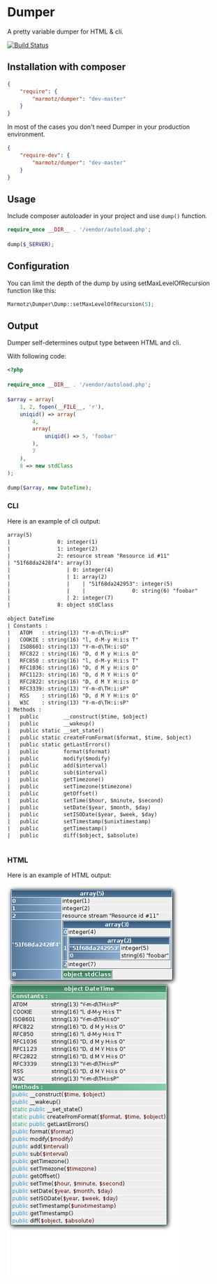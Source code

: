 # Dumper

A pretty variable dumper for HTML & cli.

[![Build Status](https://travis-ci.org/marmotz/Dumper.png)](https://travis-ci.org/marmotz/Dumper)




## Installation with composer

```json
{
    "require": {
        "marmotz/dumper": "dev-master"
    }
}
```

In most of the cases you don't need Dumper in your production environment.

```json
{
    "require-dev": {
        "marmotz/dumper": "dev-master"
    }
}
```


## Usage

Include composer autoloader in your project and use ``dump()`` function.

```php
require_once __DIR__ . '/vendor/autoload.php';

dump($_SERVER);
```

## Configuration

You can limit the depth of the dump by using setMaxLevelOfRecursion function like this:

```php
Marmotz\Dumper\Dump::setMaxLevelOfRecursion(5);
```


## Output

Dumper self-determines output type between HTML and cli.

With following code:

```php
<?php

require_once __DIR__ . '/vendor/autoload.php';

$array = array(
    1, 2, fopen(__FILE__, 'r'),
    uniqid() => array(
        4,
        array(
            uniqid() => 5, 'foobar'
        ),
        7
    ),
    8 => new stdClass
);

dump($array, new DateTime);
```

### CLI

Here is an example of cli output:

```
array(5)
|               0: integer(1)
|               1: integer(2)
|               2: resource stream "Resource id #11"
| "51f68da2428f4": array(3)
|                  | 0: integer(4)
|                  | 1: array(2)
|                  |    | "51f68da242953": integer(5)
|                  |    |               0: string(6) "foobar"
|                  | 2: integer(7)
|               8: object stdClass

object DateTime
| Constants :
|   ATOM   : string(13) "Y-m-d\TH:i:sP"
|   COOKIE : string(16) "l, d-M-y H:i:s T"
|   ISO8601: string(13) "Y-m-d\TH:i:sO"
|   RFC822 : string(16) "D, d M y H:i:s O"
|   RFC850 : string(16) "l, d-M-y H:i:s T"
|   RFC1036: string(16) "D, d M y H:i:s O"
|   RFC1123: string(16) "D, d M Y H:i:s O"
|   RFC2822: string(16) "D, d M Y H:i:s O"
|   RFC3339: string(13) "Y-m-d\TH:i:sP"
|   RSS    : string(16) "D, d M Y H:i:s O"
|   W3C    : string(13) "Y-m-d\TH:i:sP"
| Methods :
|   public        __construct($time, $object)
|   public        __wakeup()
|   public static __set_state()
|   public static createFromFormat($format, $time, $object)
|   public static getLastErrors()
|   public        format($format)
|   public        modify($modify)
|   public        add($interval)
|   public        sub($interval)
|   public        getTimezone()
|   public        setTimezone($timezone)
|   public        getOffset()
|   public        setTime($hour, $minute, $second)
|   public        setDate($year, $month, $day)
|   public        setISODate($year, $week, $day)
|   public        setTimestamp($unixtimestamp)
|   public        getTimestamp()
|   public        diff($object, $absolute)


```


### HTML

Here is an example of HTML output:

![HTML Dump](https://github.com/marmotz/Dumper/raw/master/resources/readme.dump.png "HTML Dump")